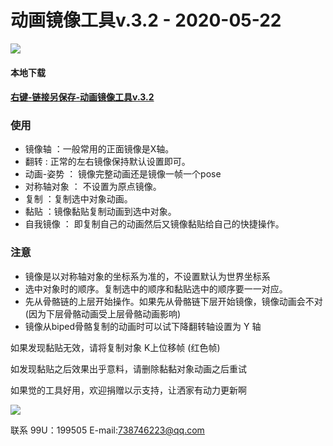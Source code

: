 

# 动画镜像工具v.3.2 - 2020-05-22 

![](https://gitee.com/to4698/ND_tools/raw/master/img/004/22-1587651104652.png)

#### 本地下载

#### [右键-链接另保存-动画镜像工具v.3.2](https://gitee.com/to4698/ND_tools/raw/master/Anim_Mirror/Anim_mirror_v_3.2.mse "动画镜像工具v.3.2")

### 使用

- 镜像轴 ：一般常用的正面镜像是X轴。
- 翻转 : 正常的左右镜像保持默认设置即可。
- 动画-姿势 ： 镜像完整动画还是镜像一帧一个pose 
- 对称轴对象 ： 不设置为原点镜像。
- 复制 ：复制选中对象动画。
- 黏贴 ：镜像黏贴复制动画到选中对象。
- 自我镜像 ： 即复制自己的动画然后又镜像黏贴给自己的快捷操作。

### 注意

- 镜像是以对称轴对象的坐标系为准的，不设置默认为世界坐标系
- 选中对象时的顺序。复制选中的顺序和黏贴选中的顺序要一一对应。
- 先从骨骼链的上层开始操作。如果先从骨骼链下层开始镜像，镜像动画会不对(因为下层骨骼动画受上层骨骼动画影响)
- 镜像从biped骨骼复制的动画时可以试下降翻转轴设置为 Y 轴

如果发现黏贴无效，请将复制对象 K上位移帧 (红色帧)

如发现黏贴之后效果出乎意料，请删除黏黏对象动画之后重试

如果觉的工具好用，欢迎捐赠以示支持，让洒家有动力更新啊

![](https://gitee.com/to4698/ND_tools/raw/master/img/10RMB.jpg)

联系 99U：199505  E-mail:738746223@qq.com






